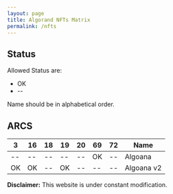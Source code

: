 ```yaml
---
layout: page
title: Algorand NFTs Matrix 
permalink: /nfts
---
```

## Status
Allowed Status are:
* OK
* --

Name should be in alphabetical order.

## ARCS

| 3  | 16 | 18 | 19 | 20 | 69 | 72 | Name |
| -- | -- | -- | -- | -- | -- | -- | ---- |
| -- | -- | -- | -- | -- | OK | -- | Algoana |
| OK | OK | -- | OK | -- | -- | -- | Algoana v2 |

**Disclaimer:** This website is under constant modification.
